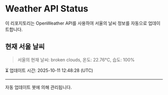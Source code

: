 
# Weather API Status

이 리포지토리는 OpenWeather API를 사용하여 서울의 날씨 정보를 자동으로 업데이트합니다.

## 현재 서울 날씨
> 서울의 현재 날씨: broken clouds, 온도: 22.76°C, 습도: 100%

⏳ 업데이트 시간: 2025-10-11 12:48:28 (UTC)

---
자동 업데이트 봇에 의해 관리됩니다.
